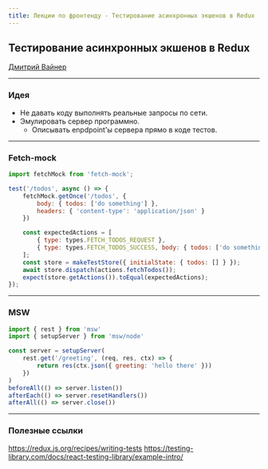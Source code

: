 ```yaml
---
title: Лекции по фронтенду - Тестирование асинхронных экшенов в Redux
---
```


## Тестирование асинхронных экшенов в Redux

[Дмитрий Вайнер](mailto:dmitry.weiner@gmail.com)

---

### Идея
* Не давать коду выполнять реальные запросы по сети.
* Эмулировать сервер программно.
  * Описывать enpdpoint'ы сервера прямо в коде тестов.

---

### Fetch-mock
```js
import fetchMock from 'fetch-mock';

test('/todos', async () => {
    fetchMock.getOnce('/todos', {
        body: { todos: ['do something'] },
        headers: { 'content-type': 'application/json' }
    })

    const expectedActions = [
        { type: types.FETCH_TODOS_REQUEST },
        { type: types.FETCH_TODOS_SUCCESS, body: { todos: ['do something'] } }
    ];
    const store = makeTestStore({ initialState: { todos: [] } });
    await store.dispatch(actions.fetchTodos());
    expect(store.getActions()).toEqual(expectedActions);
});
```

---

### MSW
```js
import { rest } from 'msw'
import { setupServer } from 'msw/node'

const server = setupServer(
    rest.get('/greeting', (req, res, ctx) => {
        return res(ctx.json({ greeting: 'hello there' }))
    })
)
beforeAll(() => server.listen())
afterEach(() => server.resetHandlers())
afterAll(() => server.close())

```
---

### Полезные ссылки
https://redux.js.org/recipes/writing-tests
https://testing-library.com/docs/react-testing-library/example-intro/